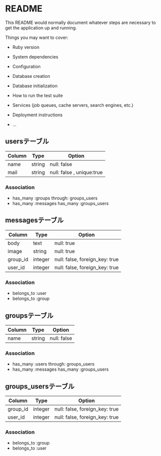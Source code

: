 # README

This README would normally document whatever steps are necessary to get the
application up and running.

Things you may want to cover:

* Ruby version

* System dependencies

* Configuration

* Database creation

* Database initialization

* How to run the test suite

* Services (job queues, cache servers, search engines, etc.)

* Deployment instructions

* ...

## usersテーブル

|Column|Type|Option|
|------|----|------|
|name|string|null: false|
|mail|string|null: false , unique:true|

### Association
- has_many :groups through: groups_users
- has_many :messages
  has_many :groups_users


## messagesテーブル

|Column|Type|Option|
|------|----|------|
|body|text|null: true|
|image|string|null: true|
|group_id|integer|null: false, foreign_key: true|
|user_id|integer|null: false, foreign_key: true|

### Association
- belongs_to :user
- belongs_to :group

## groupsテーブル

|Column|Type|Option|
|------|----|------|
|name|string|null: false|

### Association
- has_many :users through: groups_users
- has_many :messages
  has_many :groups_users

## groups_usersテーブル

|Column|Type|Option|
|------|----|------|
|group_id|integer|null: false, foreign_key: true|
|user_id|integer|null: false, foreign_key: true|

### Association
- belongs_to :group
- belongs_to :user